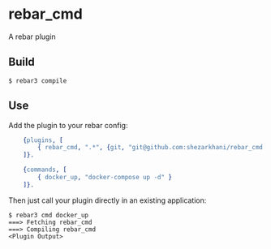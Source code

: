 rebar_cmd
=====

A rebar plugin

Build
-----

    $ rebar3 compile

Use
---

Add the plugin to your rebar config:
```Erlang
    {plugins, [
        { rebar_cmd, ".*", {git, "git@github.com:shezarkhani/rebar_cmd.git", {tag, "0.1.1"}}}
    ]}.

    {commands, [
        { docker_up, "docker-compose up -d" }
    ]}.
```
Then just call your plugin directly in an existing application:


    $ rebar3 cmd docker_up
    ===> Fetching rebar_cmd
    ===> Compiling rebar_cmd
    <Plugin Output>
